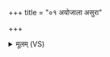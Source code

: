 +++
title = "०१ अयोजाला असुरा"

+++
<details><summary>मूलम् (VS)</summary>

अयो॑जाला॒ असु॑रा मा॒यिनो॑ऽय॒स्मयैः॒ पाशै॑र॒ङ्किनो॒ ये चर॑न्ति। तांस्ते॑ रन्धयामि॒ हर॑सा जातवेदः स॒हस्रऋ॑ष्टिः स॒पत्ना॑न्प्रमृ॒णन्पा॑हि॒ वज्रः॑ ॥
</details>